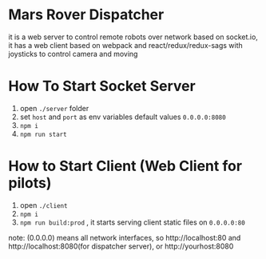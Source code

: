 Mars Rover Dispatcher
=========================
it is a web server to control remote robots over network based on socket.io,
it has a web client based on webpack and react/redux/redux-sags with joysticks to control camera and moving

# How To Start Socket Server
1. open `./server` folder
1. set `host` and `port` as env variables default values `0.0.0.0:8080`
1. `npm i`
1. `npm run start`


# How to Start Client (Web Client for pilots)
1. open `./client`
1. `npm i`
1. `npm run build:prod` , it starts serving client static files on `0.0.0.0:80`

note:
(0.0.0.0) means all network interfaces, so http://localhost:80 and http://localhost:8080(for dispatcher server), or http://yourhost:8080